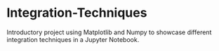 # Integration-Techniques
Introductory project using Matplotlib and Numpy to showcase different integration techniques in a Jupyter Notebook.
